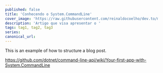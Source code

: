 ```yaml
---
published: false
title: 'Conhecendo o System.CommandLine'
cover_image: 'https://raw.githubusercontent.com/reinaldocoelho/dev.to/main/blog-posts/charp-conhecendo-system-command-line/assets/your-asset.png'
description: 'Artigo que visa apresentar o '
tags: tag1, tag2, tag3
series:
canonical_url:
---
```


This is an example of how to structure a blog post.

<https://github.com/dotnet/command-line-api/wiki/Your-first-app-with-System.CommandLine>
